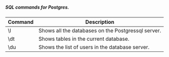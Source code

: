 ##### SQL commands for Postgres.

|Command|Description|
|-|-|
| \l | Shows all the databases on the Postgressql server.|
| \dt | Shows tables in the current database.|
| \du | Shows the list of users in the database server.|
